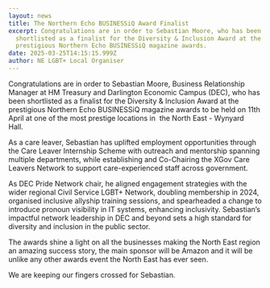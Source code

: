 ```yaml
---
layout: news
title: The Northern Echo BUSINESSiQ Award Finalist
excerpt: Congratulations are in order to Sebastian Moore, who has been
  shortlisted as a finalist for the Diversity & Inclusion Award at the
  prestigious Northern Echo BUSINESSiQ magazine awards.
date: 2025-03-25T14:15:15.999Z
author: NE LGBT+ Local Organiser
---
```

Congratulations are in order to Sebastian Moore, Business Relationship Manager at HM Treasury and Darlington Economic Campus (DEC), who has been shortlisted as a finalist for the Diversity & Inclusion Award at the prestigious Northern Echo BUSINESSiQ magazine awards to be held on 11th April at one of the most prestige locations in  the North East - Wynyard Hall. 

As a care leaver, Sebastian has uplifted employment opportunities through the Care Leaver Internship Scheme with outreach and mentorship spanning multiple departments, while establishing and Co-Chairing the XGov Care Leavers Network to support care-experienced staff across government.

As DEC Pride Network chair, he aligned engagement strategies with the wider regional Civil Service LGBT+ Network, doubling membership in 2024, organised inclusive allyship training sessions, and spearheaded a change to introduce pronoun visibility in IT systems, enhancing inclusivity. Sebastian’s impactful network leadership in DEC and beyond sets a high standard for diversity and inclusion in the public sector.

The awards shine a light on all the businesses making the North East region an amazing success story, the main sponsor will be Amazon and it will be unlike any other awards event the North East has ever seen.

W﻿e are keeping our fingers crossed for Sebastian.